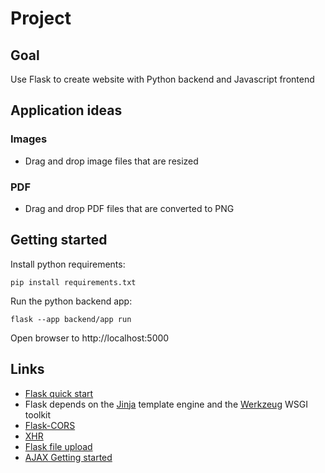 # Project

## Goal
Use Flask to create website with Python backend and Javascript frontend

## Application ideas

### Images
- Drag and drop image files that are resized
### PDF
- Drag and drop PDF files that are converted to PNG

## Getting started
Install python requirements:

`pip install requirements.txt`

Run the python backend app:

`flask --app backend/app run`

Open browser to http://localhost:5000

## Links
- [Flask quick start](https://flask.palletsprojects.com/en/2.2.x/quickstart/)
- Flask depends on the [Jinja](https://jinja.palletsprojects.com/) template engine and the [Werkzeug](https://werkzeug.palletsprojects.com/) WSGI toolkit
- [Flask-CORS](https://flask-cors.readthedocs.io/en/latest/index.html)
- [XHR](https://developer.mozilla.org/en-US/docs/Web/API/XMLHttpRequest)
- [Flask file upload](https://flask.palletsprojects.com/en/2.2.x/patterns/fileuploads/)
- [AJAX Getting started](https://developer.mozilla.org/en-US/docs/Web/Guide/AJAX/Getting_Started)